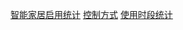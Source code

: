 [智能家居启用统计](smartHomeEnabledStatistics.vue)
[控制方式](controlMode.vue)
[使用时段统计](usagePeriodStatistics.vue)
